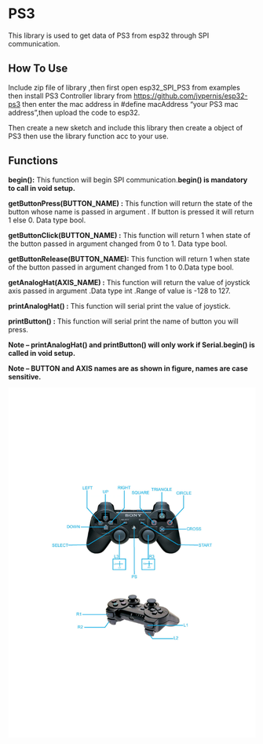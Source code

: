 # **PS3**
This library is used to get data of PS3 from esp32 through SPI communication.

## **How To Use**

 Include zip file of library ,then first open esp32_SPI_PS3 from examples then install PS3 Controller library from https://github.com/jvpernis/esp32-ps3 then enter the mac address in #define macAddress “your PS3 mac address”,then upload the code to esp32.

Then create a new sketch and include this library then create a object of PS3 then use the library function acc to your use.
  
## **Functions** 

**begin():** This function will begin SPI communication.**begin() is mandatory to call in void setup.**

**getButtonPress(BUTTON_NAME) :** This function will return the state of the button whose name is passed in argument  . If button is pressed it will return 1 else 0. Data type bool.

**getButtonClick(BUTTON_NAME) :** This function will return 1 when state of the button passed in argument changed from 0 to 1. Data type bool.

**getButtonRelease(BUTTON_NAME):** This function will return 1 when state of the button passed in argument changed from 1 to 0.Data type bool.

**getAnalogHat(AXIS_NAME) :**  This function will return the value of joystick axis passed in argument .Data type int .Range of value is -128 to 127. 

**printAnalogHat() :** This function will serial print the value of joystick.  

**printButton() :** This function will serial print the name of button you will press.

**Note – printAnalogHat() and printButton() will only  work if Serial.begin() is called in void setup.**

**Note – BUTTON and AXIS names are as shown in figure, names are case sensitive.**



<img src="ps3-page-001.jpg">

